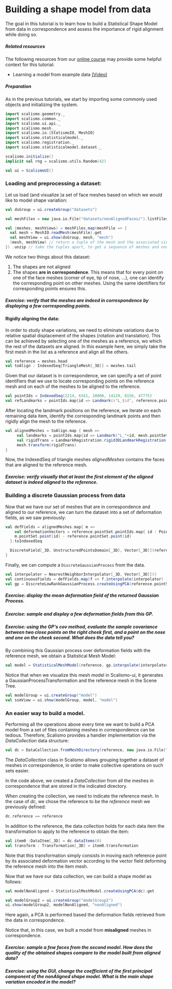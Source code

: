 # Building a shape model from data

The goal in this tutorial is to learn how to build a Statistical Shape Model from data in correspondence and assess the importance of rigid alignment while doing so.

##### Related resources

The following resources from our [online course](https://www.futurelearn.com/courses/statistical-shape-modelling) may provide
some helpful context for this tutorial:

- Learning a model from example data [(Video)](https://www.futurelearn.com/courses/statistical-shape-modelling/3/steps/250329)

##### Preparation

As in the previous tutorials, we start by importing some commonly used objects and initializing the system.

```scala
import scalismo.geometry._
import scalismo.common._
import scalismo.ui.api._
import scalismo.mesh._
import scalismo.io.{StatismoIO, MeshIO}
import scalismo.statisticalmodel._
import scalismo.registration._
import scalismo.statisticalmodel.dataset._

scalismo.initialize()
implicit val rng = scalismo.utils.Random(42)

val ui = ScalismoUI()
```

### Loading and preprocessing a dataset:

Let us load (and visualize )a set of face meshes based on which we would like to model shape variation:

```scala
val dsGroup = ui.createGroup("datasets")

val meshFiles = new java.io.File("datasets/nonAlignedFaces/").listFiles

val (meshes, meshViews) = meshFiles.map(meshFile => {
  val mesh = MeshIO.readMesh(meshFile).get 
  val meshView = ui.show(dsGroup, mesh, "mesh")
  (mesh, meshView) // return a tuple of the mesh and the associated view
}) .unzip // take the tuples apart, to get a sequence of meshes and one of meshViews 
```

We notice two things about this dataset:

1. The shapes are not aligned
2. The shapes **are in correspondence**. This means that for every point on one of the face meshes (corner of eye, tip of nose, ...), one can identify the corresponding point on other meshes. Using the same identifiers for corresponding points ensures this.

##### Exercise: verify that the meshes are indeed in correspondence by displaying a few corresponding points.

#### Rigidly aligning the data:

In order to study shape variations, we need to eliminate variations due to relative spatial displacement of the shapes (rotation and translation).
This can be achieved by selecting one of the meshes as a reference, wo which the rest of the datasets are aligned.
In this example here, we simply take the first mesh in the list as a reference and align all the others.

```scala
val reference = meshes.head
val toAlign : IndexedSeq[TriangleMesh[_3D]] = meshes.tail
```

Given that our dataset is in correspondence, we can specify a set of point identifiers that we use to locate corresponding points on the reference mesh and on each of the meshes to be aligned to the reference.

```scala
val pointIds = IndexedSeq(2214, 6341, 10008, 14129, 8156, 47775)
val refLandmarks = pointIds.map{id => Landmark(s"L_$id", reference.pointSet.point(PointId(id))) }
```

After locating the landmark positions on the reference, we iterate on each remaining data item, identify the corresponding landmark points and then rigidly align the mesh to the reference.

```scala
val alignedMeshes = toAlign.map { mesh =>    
     val landmarks = pointIds.map{id => Landmark("L_"+id, mesh.pointSet.point(PointId(id)))}
     val rigidTrans = LandmarkRegistration.rigid3DLandmarkRegistration(landmarks, refLandmarks, center = Point(0,0,0))
     mesh.transform(rigidTrans)
}
```

Now, the IndexedSeq of triangle meshes *alignedMeshes* contains the faces that are aligned to the reference mesh.

##### Exercise: verify visually that at least the first element of the aligned dataset is indeed aligned to the reference.

### Building a discrete Gaussian process from data

Now that we have our set of meshes that are in correspondence and aligned to our reference, we can turn the dataset into a set of deformation fields, as we saw previously:

```scala
val defFields = alignedMeshes.map{ m => 
    val deformationVectors = reference.pointSet.pointIds.map{ id : PointId =>  
    m.pointSet.point(id) - reference.pointSet.point(id)
  }.toIndexedSeq

  DiscreteField[_3D, UnstructuredPointsDomain[_3D], Vector[_3D]](reference.pointSet, deformationVectors)
}
```

Finally, we can compute a ```DiscreteGaussianProcess``` from the data.

```scala
val interpolator = NearestNeighborInterpolator[_3D, Vector[_3D]]()
val continuousFields = defFields.map(f => f.interpolate(interpolator) )
val gp = DiscreteLowRankGaussianProcess.createUsingPCA(reference.pointSet, continuousFields)
```

##### Exercise: display the mean deformation field of the returned Gaussian Process.

##### Exercise: sample and display a few deformation fields from this GP.

##### Exercise: using the GP's *cov* method, evaluate the sample covariance between two close points on the right cheek first, and a point on the nose and one on the cheek second. What does the data tell you?

By combining this Gaussian process over deformation fields with the reference mesh, we obtain a Statistical Mesh Model:

```scala
val model = StatisticalMeshModel(reference, gp.interpolate(interpolator))
```

Notice that when we visualize this mesh model in Scalismo-ui, it generates a GaussianProcessTransformation and the reference mesh in the Scene Tree.

```scala
val modelGroup = ui.createGroup("model")
val ssmView = ui.show(modelGroup, model, "model")
```

### An easier way to build a model.

Performing all the operations above every time we want to build a PCA model from a set of files containing meshes in correspondence can be tedious. Therefore, Scalismo provides a handier implementation via the *DataCollection* data structure:


```scala
val dc = DataCollection.fromMeshDirectory(reference, new java.io.File("datasets/nonAlignedFaces/"))._1.get
```

The *DataCollection* class in Scalismo allows grouping together a dataset of meshes in correspondence, in order to make collective operations on such sets easier.

In the code above, we created a *DataCollection* from all the meshes in correspondence that are stored in the indicated directory.

When creating the collection, we need to indicate the reference mesh.
In the case of *dc*, we chose the reference to be the *reference* mesh we previously defined:

```scala
dc.reference == reference
```

In addition to the reference, the data collection holds for each data item the transformation to apply to the reference to obtain the item:

```scala
val item0 :DataItem[_3D] = dc.dataItems(0)
val transform : Transformation[_3D] = item0.transformation
```

Note that this transformation simply consists in moving each reference point by its associated deformation vector according to the vector field deforming the reference mesh into the item mesh.

Now that we have our data collection, we can build a shape model as follows:

```scala
val modelNonAligned = StatisticalMeshModel.createUsingPCA(dc).get

val modelGroup2 = ui.createGroup("modelGroup2")
ui.show(modelGroup2, modelNonAligned, "nonAligned")
```

Here again, a PCA is performed based the deformation fields retrieved from the data in correspondence.

Notice that, in this case, we built a model from **misaligned** meshes in correspondence.

##### Exercise: sample a few faces from the second model. How does the quality of the obtained shapes compare to the model built from aligned data?

##### Exercise: using the GUI, change the coefficient of the first principal component of the *nonAligned* shape model. What is the main shape variation encoded in the model?

